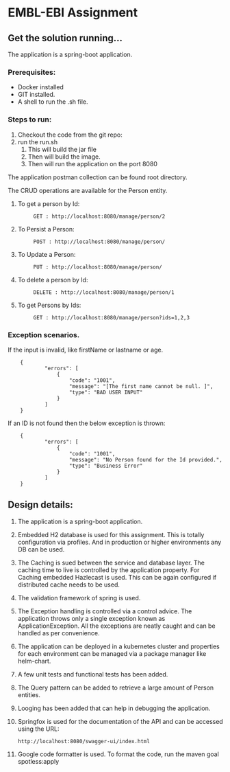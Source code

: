 

# EMBL-EBI Assignment


## Get the solution running...
The application is a spring-boot application.

### Prerequisites:
* Docker installed
* GIT installed.
* A shell to run the .sh file. 

### Steps to run:
1. Checkout the code from the git repo:
2. run the run.sh 
    1. This will build the jar file
    2. Then will build the image.
    3. Then will run the application on the port 8080

The application postman collection can be found root directory. 

The CRUD operations are available for the Person entity. 

1. To get a person by Id:

            GET : http://localhost:8080/manage/person/2
2. To Persist a Person:

            POST : http://localhost:8080/manage/person/

3. To Update a Person:

            PUT : http://localhost:8080/manage/person/

4. To delete a person by Id:

            DELETE : http://localhost:8080/manage/person/1

5. To get Persons by Ids:

            GET : http://localhost:8080/manage/person?ids=1,2,3



### Exception scenarios.
If the input is invalid, like firstName or lastname or age.

        {
                "errors": [
                    {
                        "code": "1001",
                        "message": "[The first name cannot be null. ]",
                        "type": "BAD USER INPUT"
                    }
                ]
        }

If an ID is not found then the below exception is thrown:

        {
                "errors": [
                    {
                        "code": "1001",
                        "message": "No Person found for the Id provided.",
                        "type": "Business Error"
                    }
                ]
        }

## Design details:
1. The application is a spring-boot application. 
2. Embedded H2 database is used for this assignment. This is totally configuration via profiles. 
And in production or higher environments any DB can be used.
   
3. The Caching is sued between the service and database layer. The caching time to live is controlled by the application property.
For Caching embedded Hazlecast is used. This can be again configured if distributed cache needs to be used.
   
4. The validation framework of spring is used.
5. The Exception handling is controlled via a control advice. The application throws only a single exception known as ApplicationException. 
All the exceptions are neatly caught and can be handled as per convenience.
   
6. The application can be deployed in a kubernetes cluster and properties for each environment can be managed via a package manager like helm-chart.
7. A few unit tests and functional tests has been added. 
8. The Query pattern can be added to retrieve a large amount of Person entities. 
9. Looging has been added that can help in debugging the application. 
10. Springfox is used for the documentation of the API and can be accessed using the URL:
    
        http://localhost:8080/swagger-ui/index.html
11. Google code formatter is used. To format the code, run the maven goal spotless:apply
